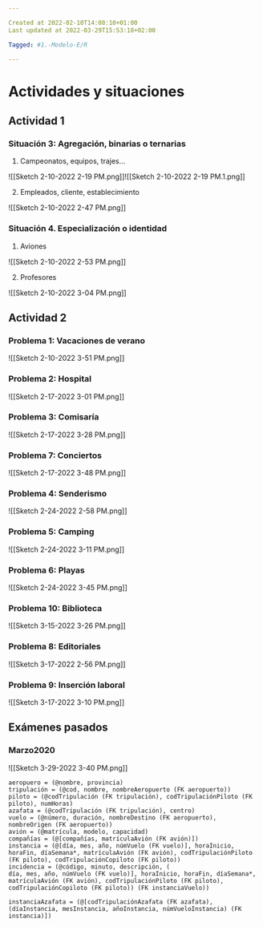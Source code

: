 ```yaml
---

Created at 2022-02-10T14:08:10+01:00
Last updated at 2022-03-29T15:53:18+02:00

Tagged: #1.-Modelo-E/R

---
```


# Actividades y situaciones
## Actividad 1

### Situación 3: Agregación, binarias o ternarias

1. Campeonatos, equipos, trajes...

![[Sketch 2-10-2022 2-19 PM.png]]![[Sketch 2-10-2022 2-19 PM.1.png]]


2. Empleados, cliente, establecimiento

![[Sketch 2-10-2022 2-47 PM.png]]


### Situación 4. Especialización o identidad

1. Aviones

![[Sketch 2-10-2022 2-53 PM.png]]

2. Profesores

![[Sketch 2-10-2022 3-04 PM.png]]


## Actividad 2

### Problema 1: Vacaciones de verano

![[Sketch 2-10-2022 3-51 PM.png]]


### Problema 2: Hospital

![[Sketch 2-17-2022 3-01 PM.png]]


### Problema 3: Comisaría

![[Sketch 2-17-2022 3-28 PM.png]]


### Problema 7: Conciertos

![[Sketch 2-17-2022 3-48 PM.png]]

### Problema 4: Senderismo

![[Sketch 2-24-2022 2-58 PM.png]]

### Problema 5: Camping

![[Sketch 2-24-2022 3-11 PM.png]]

### Problema 6: Playas

![[Sketch 2-24-2022 3-45 PM.png]]


### Problema 10: Biblioteca

![[Sketch 3-15-2022 3-26 PM.png]]


### Problema 8: Editoriales

![[Sketch 3-17-2022 2-56 PM.png]]


### Problema 9: Inserción laboral

![[Sketch 3-17-2022 3-10 PM.png]]


## Exámenes pasados

### Marzo2020

![[Sketch 3-29-2022 3-40 PM.png]]

```
aeropuero = (@nombre, provincia)
tripulación = (@cod, nombre, nombreAeropuerto (FK aeropuerto))
piloto = (@codTripulación (FK tripulación), codTripulaciónPiloto (FK piloto), numHoras)
azafata = (@codTripulación (FK tripulación), centro)
vuelo = (@número, duración, nombreDestino (FK aeropuerto), nombreOrigen (FK aeropuerto))
avión = (@matrícula, modelo, capacidad)
compañías = (@[compañías, matrículaAvión (FK avión)])
instancia = (@[día, mes, año, númVuelo (FK vuelo)], horaInicio, horaFin, díaSemana*, matrículaAvión (FK avión), codTripulaciónPiloto (FK piloto), codTripulaciónCopiloto (FK piloto))
incidencia = (@código, minuto, descripción, (
día, mes, año, númVuelo (FK vuelo)], horaInicio, horaFin, díaSemana*, matrículaAvión (FK avión), codTripulaciónPiloto (FK piloto), codTripulaciónCopiloto (FK piloto)) (FK instanciaVuelo))

instanciaAzafata = (@[codTripulaciónAzafata (FK azafata), (díaInstancia, mesInstancia, añoInstancia, númVueloInstancia) (FK instancia)])
```

